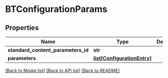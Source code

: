 # BTConfigurationParams

## Properties
Name | Type | Description | Notes
------------ | ------------- | ------------- | -------------
**standard_content_parameters_id** | **str** |  | [optional] 
**parameters** | [**list[ConfigurationEntry]**](ConfigurationEntry.md) |  | [optional] 

[[Back to Model list]](../README.md#documentation-for-models) [[Back to API list]](../README.md#documentation-for-api-endpoints) [[Back to README]](../README.md)


